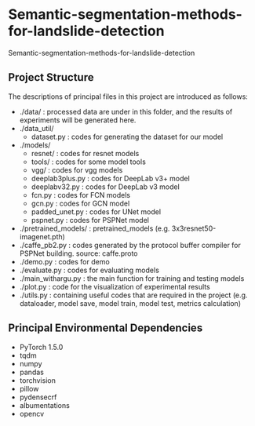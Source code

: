 # Semantic-segmentation-methods-for-landslide-detection
Semantic-segmentation-methods-for-landslide-detection

## Project Structure
The descriptions of principal files in this project are introduced as follows:
* ./data/ : processed data are under in this folder, and the results of experiments will be generated here.
* ./data_util/
  * dataset.py : codes for generating the dataset for our model
* ./models/
  * resnet/ : codes for resnet models
  * tools/ : codes for some model tools
  * vgg/ : codes for vgg models
  * deeplab3plus.py : codes for DeepLab v3+ model
  * deeplabv32.py : codes for DeepLab v3 model
  * fcn.py : codes for FCN models
  * gcn.py : codes for GCN model
  * padded_unet.py : codes for UNet model
  * pspnet.py : codes for PSPNet model
* ./pretrained_models/ : pretrained_models (e.g. 3x3resnet50-imagenet.pth)
* ./caffe_pb2.py : codes generated by the protocol buffer compiler for PSPNet building. source: caffe.proto
* ./demo.py : codes for demo
* ./evaluate.py : codes for evaluating models
* ./main_withargu.py : the main function for training and testing models
* ./plot.py : code for the visualization of experimental results
* ./utils.py : containing useful codes that are required in the project (e.g. dataloader, model save, model train, model test, metrics calculation)

## Principal Environmental Dependencies
* PyTorch 1.5.0
* tqdm
* numpy
* pandas
* torchvision
* pillow
* pydensecrf
* albumentations
* opencv
